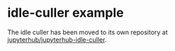 # idle-culler example

The idle culler has been moved to its own repository at
[jupyterhub/jupyterhub-idle-culler](https://github.com/jupyterhub/jupyterhub-idle-culler).
